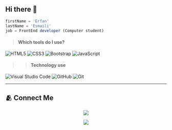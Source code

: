 ## Hi there 👋

```javascript
firstName = 'Erfan' 
lastName = 'Esmaili'
job = FrontEnd developer (Computer student)
```
> <h4>Which tools do I use?</h4>

![HTML5](https://img.shields.io/badge/html5-%23E34F26.svg?style=for-the-badge&logo=html5&logoColor=white)
![CSS3](https://img.shields.io/badge/css3-%231572B6.svg?style=for-the-badge&logo=css3&logoColor=white)
![Bootstrap](https://img.shields.io/badge/bootstrap-%238511FA.svg?style=for-the-badge&logo=bootstrap&logoColor=white)
![JavaScript](https://img.shields.io/badge/javascript-%23323330.svg?style=for-the-badge&logo=javascript&logoColor=%23F7DF1E)

>> <h4>Technology use</h4>

![Visual Studio Code](https://img.shields.io/badge/Visual%20Studio%20Code-0078d7.svg?style=for-the-badge&logo=visual-studio-code&logoColor=white)
![GitHub](https://img.shields.io/badge/github-%23121011.svg?style=for-the-badge&logo=github&logoColor=white)
![Git](https://img.shields.io/badge/git-%23F05033.svg?style=for-the-badge&logo=git&logoColor=white)

<hr>

<h2>🫂 Connect Me</h2>
<p align=center>
  <a href='erfan.esmaili1382@gmail.com'>
  <img src='https://img.shields.io/badge/Gmail-send_message-blue?style=plastic&logo=Gmail&logoColor=red&labelColor=white&color=red'/>
</a>
 </p>
<p align=center>
<a href='https://t.me/tetis132'>
  <img src='https://img.shields.io/badge/Telegram-send_message-blue?logo=telegram'/>
</a>
</p>



